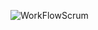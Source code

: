 ![WorkFlowScrum](https://static.platzi.com/media/user_upload/Copy%20of%20PlatziSlides%20%283%29-c0a4f375-95b8-47f4-956a-d4e2a87bfb60.jpg)